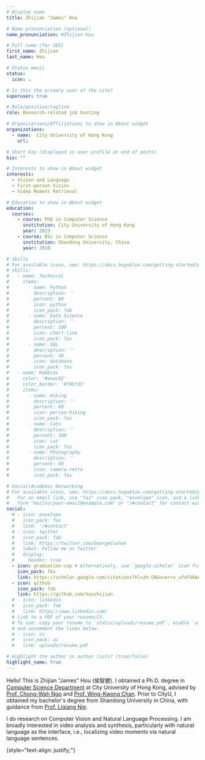 ```yaml
---
# Display name
title: Zhijian "James" Hou

# Name pronunciation (optional)
name_pronunciation: #Zhijian Hou

# Full name (for SEO)
first_name: Zhijian 
last_name: Hou

# Status emoji
status:
  icon: ☕️

# Is this the primary user of the site?
superuser: true

# Role/position/tagline
role: Research-related job hunting

# Organizations/Affiliations to show in About widget
organizations:
  - name:  City University of Hong Kong
    url: 

# Short bio (displayed in user profile at end of posts)
bio: ""

# Interests to show in About widget
interests:
  - Vision and Language
  - First-person Vision 
  - Video Moment Retrieval

# Education to show in About widget
education:
  courses:
    - course: PhD in Computer Science
      institution: City University of Hong Kong
      year: 2023
    - course: BSc in Computer Science
      institution: Shandong University, China
      year: 2018

# Skills
# For available icons, see: https://docs.hugoblox.com/getting-started/page-builder/#icons
# skills:
#   - name: Technical
#     items:
#       - name: Python
#         description: ''
#         percent: 80
#         icon: python
#         icon_pack: fab
#       - name: Data Science
#         description: ''
#         percent: 100
#         icon: chart-line
#         icon_pack: fas
#       - name: SQL
#         description: ''
#         percent: 40
#         icon: database
#         icon_pack: fas
#   - name: Hobbies
#     color: '#eeac02'
#     color_border: '#f0bf23'
#     items:
#       - name: Hiking
#         description: ''
#         percent: 60
#         icon: person-hiking
#         icon_pack: fas
#       - name: Cats
#         description: ''
#         percent: 100
#         icon: cat
#         icon_pack: fas
#       - name: Photography
#         description: ''
#         percent: 80
#         icon: camera-retro
#         icon_pack: fas

# Social/Academic Networking
# For available icons, see: https://docs.hugoblox.com/getting-started/page-builder/#icons
#   For an email link, use "fas" icon pack, "envelope" icon, and a link in the
#   form "mailto:your-email@example.com" or "/#contact" for contact widget.
social:
  # - icon: envelope
  #   icon_pack: fas
  #   link: '/#contact'
  # - icon: twitter
  #   icon_pack: fab
  #   link: https://twitter.com/GeorgeCushen
  #   label: Follow me on Twitter
  #   display:
  #     header: true
  - icon: graduation-cap # Alternatively, use `google-scholar` icon from `ai` icon pack
    icon_pack: fas
    link: https://scholar.google.com/citations?hl=zh-CN&user=v_ufvFUAAAAJ&view_op=list_works&gmla=AILGF5Ve_b2xTQzE_ZSKO1tUnWRnv_hto2G5hWUBSEOHJrnXgbc7wi1Hjxx4mzjihI8HTAzzI6C-0hAh2qgijng
  - icon: github
    icon_pack: fab
    link: https://github.com/houzhijian
  # - icon: linkedin
  #   icon_pack: fab
  #   link: https://www.linkedin.com/
  # Link to a PDF of your resume/CV.
  # To use: copy your resume to `static/uploads/resume.pdf`, enable `ai` icons in `params.yaml`,
  # and uncomment the lines below.
  # - icon: cv
  #   icon_pack: ai
  #   link: uploads/resume.pdf

# Highlight the author in author lists? (true/false)
highlight_name: true
---
```

Hello! This is Zhijian "James" Hou (侯智健). I obtained a Ph.D. degree in [Computer Science Department](https://www.cs.cityu.edu.hk/) at City University of Hong Kong, advised by [Prof. Chong-Wah Ngo](https://faculty.smu.edu.sg/profile/ngo-chong-wah-601) and [Prof. Wing-Kwong Chan](https://www.cs.cityu.edu.hk/~wkchan/). Prior to CityU, I obtained my bachelor's degree from Shandong University in China, with guidance from [Prof. Liqiang Nie](https://liqiangnie.github.io/).

I do research on Computer Vision and Natural Language Processing. I am broadly interested in video analysis and synthesis, particularly with natural language as the interface, i.e., localizing video moments via natural language sentences.  

<!-- I do research on Embodied AI, NLP, and Robotics. I am interested in understanding natural language by grounding to robots and physical world, and using natural language as feedback to teach and improve embodied agent. My dream is to build and deploy household robots to homes around the world to help humans with daily tasks and needs. -->
<!-- Chien Shiung Wu is a professor of artificial intelligence at the Stanford AI Lab. Her research interests include distributed robotics, mobile computing and programmable matter. She leads the Robotic Neurobiology group, which develops self-reconfiguring robots, systems of self-organizing robots, and mobile sensor networks. -->
{style="text-align: justify;"}